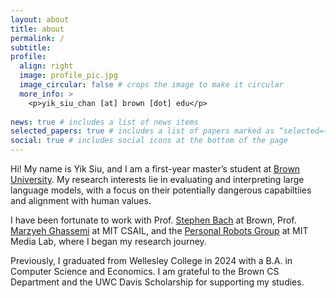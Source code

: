 ```yaml
---
layout: about
title: about
permalink: /
subtitle:
profile:
  align: right
  image: profile_pic.jpg
  image_circular: false # crops the image to make it circular
  more_info: >
    <p>yik_siu_chan [at] brown [dot] edu</p>
    
news: true # includes a list of news items
selected_papers: true # includes a list of papers marked as “selected={true}”
social: true # includes social icons at the bottom of the page
---
```

Hi! My name is Yik Siu, and I am a first-year master’s student at [Brown University](https://www.brown.edu/). My research interests lie in evaluating and interpreting large language models, with a focus on their potentially dangerous capabiltiies and alignment with human values.

I have been fortunate to work with Prof. [Stephen Bach](https://cs.brown.edu/people/sbach/) at Brown, Prof. [Marzyeh Ghassemi](https://www.csail.mit.edu/person/marzyeh-ghassemi) at MIT CSAIL, and the [Personal Robots Group](https://www.media.mit.edu/groups/personal-robots/overview/) at MIT Media Lab, where I began my research journey.

Previously, I graduated from Wellesley College in 2024 with a B.A. in Computer Science and Economics. I am grateful to the Brown CS Department and the UWC Davis Scholarship for supporting my studies.

<!-- Write your biography here. Tell the world about yourself. Link to your favorite [subreddit](http://reddit.com). You can put a picture in, too. The code is already in, just name your picture `prof_pic.jpg` and put it in the `img/` folder. -->
<!-- Put your address / P.O. box / other info right below your picture. You can also disable any of these elements by editing `profile` property of the YAML header of your `_pages/about.md`. Edit `_bibliography/papers.bib` and Jekyll will render your [publications page](/al-folio/publications/) automatically. -->
<!-- Link to your social media connections, too. This theme is set up to use [Font Awesome icons](https://fontawesome.com/) and [Academicons](https://jpswalsh.github.io/academicons/), like the ones below. Add your Facebook, Twitter, LinkedIn, Google Scholar, or just disable all of them. -->
